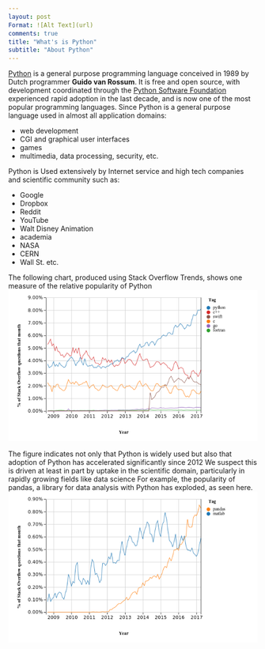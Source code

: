 ```yaml
---
layout: post
Format: ![Alt Text](url)
comments: true
title: "What's is Python"
subtitle: "About Python"
---
```



[Python](https://www.python.org/) is a general purpose programming language conceived in 1989 by Dutch programmer **Guido van Rossum**.
It is free and open source, with development coordinated through the [Python Software Foundation](https://www.python.org/psf/) 
experienced rapid adoption in the last decade, and is now one of the most popular programming languages. Since Python is a 
general purpose language used in almost all application  domains:

* web development
* CGI and graphical user interfaces
* games
* multimedia, data processing, security, etc. 

Python is Used extensively by Internet service and high tech companies and scientific community such as:
* Google
* Dropbox
* Reddit
* YouTube
* Walt Disney Animation
* academia
* NASA
* CERN
* Wall St. etc.

The following chart, produced using Stack Overflow Trends, shows one measure of the relative popularity of Python
![relative popularity of Python](/img/python_vs_rest.png)


The figure indicates not only that Python is widely used but also that adoption of Python has accelerated significantly since 2012
We suspect this is driven at least in part by uptake in the scientific domain, particularly in rapidly growing fields like data science
For example, the popularity of pandas, a library for data analysis with Python has exploded, as seen here.
![(The corresponding time path for MATLAB is shown for comparison)](/img/pandas_vs_matlab.png)

